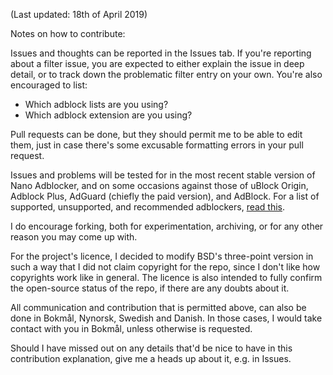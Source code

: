 (Last updated: 18th of April 2019)

Notes on how to contribute:

Issues and thoughts can be reported in the Issues tab. If you're reporting about a filter issue, you are expected to either explain the issue in deep detail, or to track down the problematic filter entry on your own. You're also encouraged to list:
* Which adblock lists are you using?
* Which adblock extension are you using?

Pull requests can be done, but they should permit me to be able to edit them, just in case there's some excusable formatting errors in your pull request.

Issues and problems will be tested for in the most recent stable version of Nano Adblocker, and on some occasions against those of uBlock Origin, Adblock Plus, AdGuard (chiefly the paid version), and AdBlock. For a list of supported, unsupported, and recommended adblockers, [read this](https://github.com/DandelionSprout/adfilt/blob/master/Wiki/Supported%20adblockers%20and%20tools.md).

I do encourage forking, both for experimentation, archiving, or for any other reason you may come up with.

For the project's licence, I decided to modify BSD's three-point version in such a way that I did not claim copyright for the repo, since I don't like how copyrights work like in general. The licence is also intended to fully confirm the open-source status of the repo, if there are any doubts about it.

All communication and contribution that is permitted above, can also be done in Bokmål, Nynorsk, Swedish and Danish. In those cases, I would take contact with you in Bokmål, unless otherwise is requested.

Should I have missed out on any details that'd be nice to have in this contribution explanation, give me a heads up about it, e.g. in Issues.
